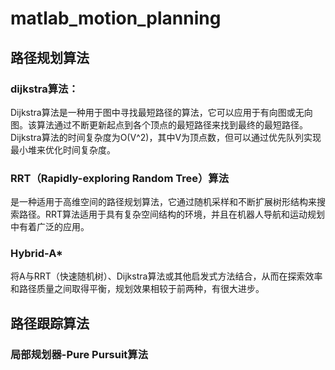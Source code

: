 # matlab_motion_planning
## 路径规划算法
### dijkstra算法：
Dijkstra算法是一种用于图中寻找最短路径的算法，它可以应用于有向图或无向图。该算法通过不断更新起点到各个顶点的最短路径来找到最终的最短路径。Dijkstra算法的时间复杂度为O(V^2)，其中V为顶点数，但可以通过优先队列实现最小堆来优化时间复杂度。
### RRT（Rapidly-exploring Random Tree）算法
是一种适用于高维空间的路径规划算法，它通过随机采样和不断扩展树形结构来搜索路径。RRT算法适用于具有复杂空间结构的环境，并且在机器人导航和运动规划中有着广泛的应用。
### Hybrid-A* 
将A与RRT（快速随机树）、Dijkstra算法或其他启发式方法结合，从而在探索效率和路径质量之间取得平衡，规划效果相较于前两种，有很大进步。
## 路径跟踪算法
### 局部规划器-Pure Pursuit算法
